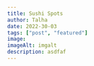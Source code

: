 ```yaml
---
title: Sushi Spots
author: Talha
date: 2022-30-03
tags: ["post", "featured"]
image:
imageAlt: imgalt
description: asdfaf
---
```

